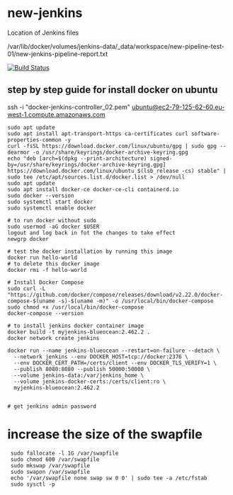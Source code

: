 # new-jenkins

Location of Jenkins files

/var/lib/docker/volumes/jenkins-data/_data/workspace/new-pipeline-test-01/new-jenkins-pipeline-report.txt

[![Build Status](http://ec2-34-244-30-52.eu-west-1.compute.amazonaws.com:8080/buildStatus/icon?job=new-pipeline-test-01)](http://ec2-3-255-233-100.eu-west-1.compute.amazonaws.com:8080/job/new-pipeline-test-01/) 
## step by step guide for install docker on ubuntu

ssh -i "docker-jenkins-controller_02.pem" ubuntu@ec2-79-125-62-60.eu-west-1.compute.amazonaws.com


```
sudo apt update
sudo apt install apt-transport-https ca-certificates curl software-properties-common -y
curl -fsSL https://download.docker.com/linux/ubuntu/gpg | sudo gpg --dearmor -o /usr/share/keyrings/docker-archive-keyring.gpg
echo "deb [arch=$(dpkg --print-architecture) signed-by=/usr/share/keyrings/docker-archive-keyring.gpg] https://download.docker.com/linux/ubuntu $(lsb_release -cs) stable" | sudo tee /etc/apt/sources.list.d/docker.list > /dev/null
sudo apt update
sudo apt install docker-ce docker-ce-cli containerd.io
sudo docker --version
sudo systemctl start docker
sudo systemctl enable docker

# to run docker without sudo
sudo usermod -aG docker $USER
logout and log back in fot the changes to take effect
newgrp docker

# test the docker installation by running this image
docker run hello-world
# to delete this docker image
docker rmi -f hello-world

# Install Docker Compose
sudo curl -L "https://github.com/docker/compose/releases/download/v2.22.0/docker-compose-$(uname -s)-$(uname -m)" -o /usr/local/bin/docker-compose
sudo chmod +x /usr/local/bin/docker-compose
docker-compose --version

# to install jenkins docker container image
docker build -t myjenkins-blueocean:2.462.2 .
docker network create jenkins

docker run --name jenkins-blueocean --restart=on-failure --detach \
  --network jenkins --env DOCKER_HOST=tcp://docker:2376 \
  --env DOCKER_CERT_PATH=/certs/client --env DOCKER_TLS_VERIFY=1 \
  --publish 8080:8080 --publish 50000:50000 \
  --volume jenkins-data:/var/jenkins_home \
  --volume jenkins-docker-certs:/certs/client:ro \
  myjenkins-blueocean:2.462.2


# get jenkins admin password 

```
# increase the size of the swapfile
```
 sudo fallocate -l 1G /var/swapfile
 sudo chmod 600 /var/swapfile
 sudo mkswap /var/swapfile
 sudo swapon /var/swapfile
 echo '/var/swapfile none swap sw 0 0' | sudo tee -a /etc/fstab
 sudo sysctl -p
```
